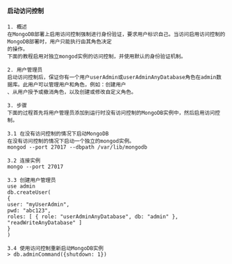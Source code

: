 #### 启动访问控制
    1. 概述
    在MongoDB部署上启用访问控制强制进行身份验证，要求用户标识自己。当访问启用访问控制的MongoDB部署时，用户只能执行由其角色决定
    的操作。
    下面的教程启用对独立mongod实例的访问控制，并使用默认的身份验证机制。
    
    2. 用户管理员
    启动访问控制后，保证你有一个用户userAdmin或userAdminAnyDatabase角色在admin数据库。此用户可以管理用户和角色，例如：创建用户
    、从用户授予或撤消角色，以及创建或修改自定义角色。
    
    3. 步骤
    下面的过程首先将用户管理员添加到运行时没有访问控制的MongoDB实例中，然后启用访问控制。
    
    3.1 在没有访问控制的情况下启动MongoDB
    在没有访问控制的情况下启动一个独立的mongod实例。
    mongod --port 27017 --dbpath /var/lib/mongodb
    
    3.2 连接实例
    mongo --port 27017
    
    3.3 创建用户管理员
    use admin
    db.createUser(
    {
    user: "myUserAdmin",
    pwd: "abc123",
    roles: [ { role: "userAdminAnyDatabase", db: "admin" }, "readWriteAnyDatabase" ]
    }
    )

    3.4 使用访问控制重新启动MongoDB实例
    > db.adminCommand({shutdown: 1})
